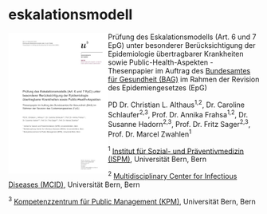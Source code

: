 # eskalationsmodell
[<img align="left" width="200" src="cover.jpg">](Thesenpapier_Eskalationsmodell.pdf)Prüfung des Eskalationsmodells (Art. 6 und 7 EpG) unter besonderer Berücksichtigung der Epidemiologie übertragbarer Krankheiten sowie Public-Health-Aspekten - Thesenpapier im Auftrag des [Bundesamtes für Gesundheit (BAG)](https://www.bag.admin.ch) im Rahmen der Revision des Epidemiengesetzes (EpG)

PD Dr. Christian L. Althaus<sup>1,2</sup>, Dr. Caroline Schlaufer<sup>2,3</sup>, Prof. Dr. Annika Frahsa<sup>1,2</sup>, Dr. Susanne Hadorn<sup>2,3</sup>, Prof. Dr. Fritz Sager<sup>2,3</sup>, Prof. Dr. Marcel Zwahlen<sup>1</sup>

<sup>1</sup> [Institut für Sozial- und Präventivmedizin (ISPM)](https://www.ispm.unibe.ch), Universität Bern, Bern

<sup>2</sup> [Multidisciplinary Center for Infectious Diseases (MCID)](https://www.mcid.unibe.ch), Universität Bern, Bern

<sup>3</sup> [Kompetenzzentrum für Public Management (KPM)](https://www.kpm.unibe.ch), Universität Bern, Bern
